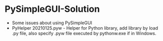 # PySimpleGUI-Solution
- Some issues about using PySimpleGUI
- PyHelper 20210125.pyw - Helper for Python library, add library by load .py file, also specify .pyw file executed by pythonw.exe if in Windows.
